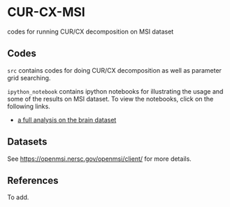 # CUR-CX-MSI
codes for running CUR/CX decomposition on MSI dataset

## Codes
`src` contains codes for doing CUR/CX decomposition as well as parameter grid searching.

`ipython_notebook` contains ipython notebooks for illustrating the usage and some of the results on MSI dataset.
To view the notebooks, click on the following links.
+ [a full analysis on the brain dataset](http://nbviewer.ipython.org/github/chocjy/CUR-CX-MSI/blob/master/ipython_notebook/Full_Analysis_Brain.ipynb)

## Datasets
See https://openmsi.nersc.gov/openmsi/client/ for more details.

## References
To add.
